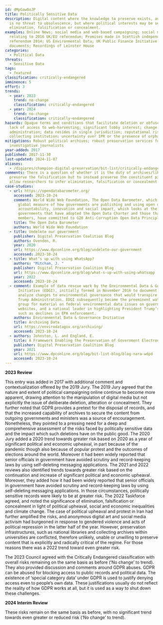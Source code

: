 ```yaml
---
id: dMpGawOoJP
title: Politically Sensitive Data
description: Digital content where the knowledge to preserve exists, and there
  is no threat to obsolescence, but where political interests may be served by
  elimination, falsification or concealment.
examples: Online News; social media and web-based campaigning; social media
  relating to 2016 UK/EU referendum; Promises made in Scottish independence
  referendum 2014; US Environmental Data; UK Public Finance Initiative (PFI)
  documents; Recordings of Leinster House
categories:
  - Political Data
threats:
  - Sensitive Data
tags:
  - featured
classification: critically-endangered
imminence: 5
effort: 3
trends:
  - year: 2023
    trend: no-change
    classification: critically-endangered
  - year: 2024
    trend: no-change
    classification: critically-endangered
hazards: Opaque terms and conditions that facilitate deletion or obfuscation;
  lack of access to web-harvesting; significant lobby interest; change of
  administration; data resides in single jurisdiction; reputational risk to
  collecting institution; uncertainty over IPR or the presence of orphaned works
mitigations: Robust political archives; robust preservation services for
  investigative journalists
year-added: 2017
published: 2017-11-30
last-updated: 2024-11-07
aliases:
  - /digipres/champion-digital-preservation/bit-list/critically-endangered/bitlist-politically-sensitive-data
comments: There is a question of whether it is the duty of archives/libraries to
  preserve the falsification but to instead preserve the constituent pieces to
  allow researchers to infer elimination, falsification or concealment.
case-studies:
  - url: https://opendatabarometer.org/
    accessed: 2023-10-24
    comment: World Wide Web Foundation, The Open Data Barometer, which provides a
      global measure of how governments are publishing and using open data for
      accountability, innovation and social impact, which looks at the 30
      governments that have adopted the Open Data Charter and those that, as G20
      members, have committed to G20 Anti-Corruption Open Data Principles.
    title: The Open Data Barometer
    authors: World Wide Web Foundation
  - title: Undelete our government
    publisher: Digital Preservation Coalition Blog
    authors: Ovenden, R.
    year: 2020
    url: https://www.dpconline.org/blog/undelete-our-government
    accessed: 2023-10-24
  - title: What’s up with using WhatsApp?
    authors: "Mitcham, J. "
    publisher: Digital Preservation Coalition Blog
    url: https://www.dpconline.org/blog/what-s-up-with-using-whatsapp
    year: 2022
    accessed: 2023-10-24
  - comment: Example of data rescue work by the Environmental Data & Governance
      Initiative (EDGI), initially formed in November 2016 to document and
      analyze changes to environmental governance that would transpire under the
      Trump Administration. EDGI subsequently became the preeminent watchdog
      group for material on federal environmental data issues on government
      websites, and a national leader in highlighting President Trump’s impacts
      such as declines in EPA enforcement.
    authors: Environmental Data & Governance Initiative
    title: Archiving Data
    url: https://envirodatagov.org/archiving/
    accessed: 2023-10-24
  - authors: Johnston, L. and England, E.
    title: A Framework Enabling the Preservation of Government Electronic Records
    publisher: Digital Preservation Coalition Blog
    year: 2021
    url: https://www.dpconline.org/blog/bit-list-blog/blog-nara-wdpd
    accessed: 2023-10-24
---
```

**2023 Review**

This entry was added in 2017 with additional comment and contextualization offered by the 2019 Jury. The 2019 Jury agreed that the nature and extent of political campaigning online continue to become more apparent, drawing attention to the manipulation of digital media but not explicitly the issue of deliberate deletion, alteration or concealment. They further noted that GDPR provides a pretext for the disposal of records, and that the increased capability of archives to secure the content from outgoing governments and ministers was a source of encouragement. Nonetheless, they pointed to a pressing need for a deep and comprehensive assessment of the risks faced by politically sensitive data and the impact which such deletions have on the public good. The 2020 Jury added a 2020 trend towards greater risk based on 2020 as a year of significant political and economic upheaval, in part because of the pandemic though also because of popular protest and the outcomes of elections around the world. Moreover it had been widely reported that senior officials in government have avoided scrutiny and record-keeping laws by using self-deleting messaging applications. The 2021 and 2022 reviews also identified trends towards greater risk based on the continuation and increase of significant political and economic upheaval. Moreover, they added how it had been widely reported that senior officials in government have avoided scrutiny and record-keeping laws by using self-deleting messaging applications. In those circumstances, politically sensitive records were likely to be at greater risk. The 2022 Taskforce agreed, and noted the significance of elimination, falsification or concealment in light of political upheaval, social and economic inequalities and climate change. The case of political upheaval and protest in Iran had further amplified the risks, and anonymous digital art and social media activism had burgeoned in response to gendered violence and acts of political repression in the latter half of the year. However, preservation infrastructures, such as national libraries and collecting archives within universities are conflicted, therefore unlikely, unable or unwilling to preserve content that is explicitly and radically critical of the regime. For those reasons there was a 2022 trend toward even greater risk.

The 2023 Council agreed with the Critically Endangered classification with overall risks remaining on the same basis as before (‘No change’ to trend). They also provided discussion and comments around GDPR abuses. GDPR can be abused for blocking access to public records and political data. The existence of ‘special category data’ under GDPR is used to justify denying access even to people’s own data. These justifications usually do not reflect the reality of how GDPR works at all, but it is used as a way to shut down these challenges.

**2024 Interim Review**

These risks remain on the same basis as before, with no significant trend towards even greater or reduced risk (‘No change’ to trend).
